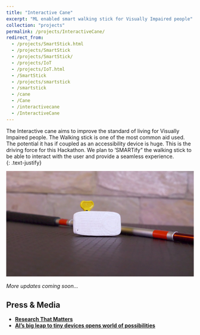 ```yaml
---
title: "Interactive Cane"
excerpt: "ML enabled smart walking stick for Visually Impaired people"
collection: "projects"
permalink: /projects/InteractiveCane/
redirect_from:
  - /projects/SmartStick.html
  - /projects/SmartStick
  - /projects/SmartStick/
  - /projects/IoT
  - /projects/IoT.html
  - /SmartStick
  - /projects/smartstick
  - /smartstick
  - /cane
  - /Cane
  - /interactivecane
  - /InteractiveCane
---
```


The Interactive cane aims to improve the standard of living for Visually Impaired people. The Walking stick is one of the most common aid used. The potential it has if coupled as an accessibility device is huge. This is the driving force for this Hackathon. We plan to ‘SMARTify” the walking stick to be able to interact with the user and provide a seamless experience.  
{: .text-justify}

![SmartStick](/images/projects/smartstick/smartstick.png)

*More updates coming soon...*

Press & Media
----

* [**Research That Matters**](http://epaper.financialexpress.com/1462735/Indian-Express/December-11,-2017#page/8/1)  
* [**AI’s big leap to tiny devices opens world of possibilities**](https://goo.gl/CBzs5Q)  
